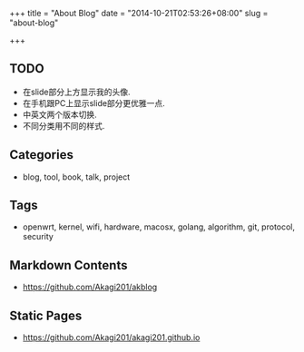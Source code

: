 +++
title = "About Blog"
date = "2014-10-21T02:53:26+08:00"
slug = "about-blog"

+++

## TODO
* 在slide部分上方显示我的头像.
* 在手机跟PC上显示slide部分更优雅一点.
* 中英文两个版本切换.
* 不同分类用不同的样式.

## Categories
* blog, tool, book, talk, project

## Tags
* openwrt, kernel, wifi, hardware, macosx, golang, algorithm, git, protocol, security

## Markdown Contents
* <https://github.com/Akagi201/akblog>

## Static Pages
* <https://github.com/Akagi201/akagi201.github.io>